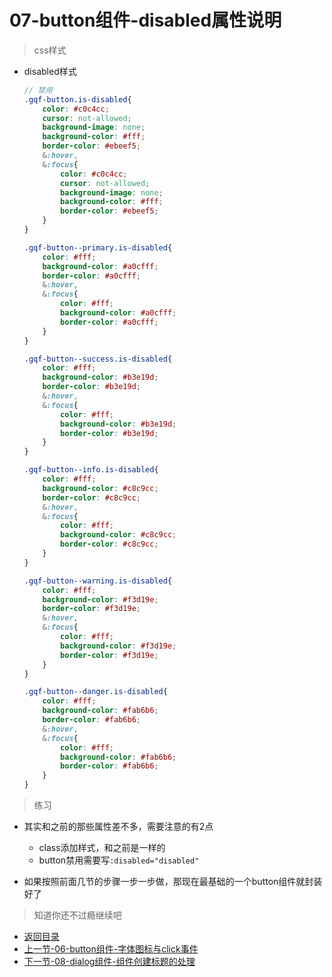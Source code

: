 # 07-button组件-disabled属性说明

> css样式
* disabled样式
    ```scss
    // 禁用
    .gqf-button.is-disabled{
        color: #c0c4cc;
        cursor: not-allowed;
        background-image: none;
        background-color: #fff;
        border-color: #ebeef5;
        &:hover,
        &:focus{
            color: #c0c4cc;
            cursor: not-allowed;
            background-image: none;
            background-color: #fff;
            border-color: #ebeef5;
        }
    }

    .gqf-button--primary.is-disabled{
        color: #fff;
        background-color: #a0cfff;
        border-color: #a0cfff;
        &:hover,
        &:focus{
            color: #fff;
            background-color: #a0cfff;
            border-color: #a0cfff;
        }
    }

    .gqf-button--success.is-disabled{
        color: #fff;
        background-color: #b3e19d;
        border-color: #b3e19d;
        &:hover,
        &:focus{
            color: #fff;
            background-color: #b3e19d;
            border-color: #b3e19d;
        }
    }

    .gqf-button--info.is-disabled{
        color: #fff;
        background-color: #c8c9cc;
        border-color: #c8c9cc;
        &:hover,
        &:focus{
            color: #fff;
            background-color: #c8c9cc;
            border-color: #c8c9cc;
        }
    }

    .gqf-button--warning.is-disabled{
        color: #fff;
        background-color: #f3d19e;
        border-color: #f3d19e;
        &:hover,
        &:focus{
            color: #fff;
            background-color: #f3d19e;
            border-color: #f3d19e;
        }
    }

    .gqf-button--danger.is-disabled{
        color: #fff;
        background-color: #fab6b6;
        border-color: #fab6b6;
        &:hover,
        &:focus{
            color: #fff;
            background-color: #fab6b6;
            border-color: #fab6b6;
        }
    }    
    ```

> 练习

* 其实和之前的那些属性差不多，需要注意的有2点
    * class添加样式，和之前是一样的
    * button禁用需要写`:disabled="disabled"`

* 如果按照前面几节的步骤一步一步做，那现在最基础的一个button组件就封装好了    


> 知道你还不过瘾继续吧       

* [返回目录](../../README.md) 
* [上一节-06-button组件-字体图标与click事件](../06-button组件-字体图标与click事件/button组件-字体图标与click事件.md)
* [下一节-08-dialog组件-组件创建标题的处理](../08-dialog组件-组件创建标题的处理/dialog组件-组件创建标题的处理.md)